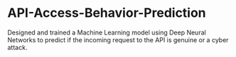 # API-Access-Behavior-Prediction
 Designed and trained a Machine Learning model using Deep Neural Networks to predict if the incoming request to the API is genuine or a cyber attack.
